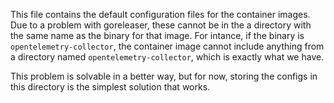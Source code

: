This file contains the default configuration files for the container images. Due to a problem with goreleaser, these cannot be in the a directory with the same name as the binary for that image. For intance, if the binary is `opentelemetry-collector`, the container image cannot include anything from a directory named `opentelemetry-collector`, which is exactly what we have.

This problem is solvable in a better way, but for now, storing the configs in this directory is the simplest solution that works.
